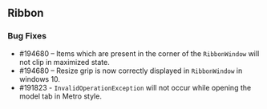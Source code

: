 ## Ribbon

### Bug Fixes

* \#194680 – Items which are present in the corner of the `RibbonWindow` will not clip in maximized state.
* \#194680 – Resize grip is now correctly displayed in `RibbonWindow` in windows 10.
* \#191823 -  `InvalidOperationException` will not occur while opening the model tab in Metro style.